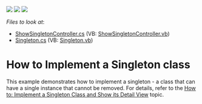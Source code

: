 <!-- default badges list -->
![](https://img.shields.io/endpoint?url=https://codecentral.devexpress.com/api/v1/VersionRange/128591220/15.2.5%2B)
[![](https://img.shields.io/badge/Open_in_DevExpress_Support_Center-FF7200?style=flat-square&logo=DevExpress&logoColor=white)](https://supportcenter.devexpress.com/ticket/details/E237)
[![](https://img.shields.io/badge/📖_How_to_use_DevExpress_Examples-e9f6fc?style=flat-square)](https://docs.devexpress.com/GeneralInformation/403183)
<!-- default badges end -->
<!-- default file list -->
*Files to look at*:

* [ShowSingletonController.cs](./CS/HowToImplementSingleton.Module/ShowSingletonController.cs) (VB: [ShowSingletonController.vb](./VB/HowToImplementSingleton.Module/ShowSingletonController.vb))
* [Singleton.cs](./CS/HowToImplementSingleton.Module/Singleton.cs) (VB: [Singleton.vb](./VB/HowToImplementSingleton.Module/Singleton.vb))
<!-- default file list end -->
# How to Implement a Singleton class


<p>This example demonstrates how to implement a singleton - a class that can have a single instance that cannot be removed. For details, refer to the <a href="http://documentation.devexpress.com/#Xaf/CustomDocument2916"><u>How to: Implement a Singleton Class and Show its Detail View</u></a> topic.</p>

<br/>


